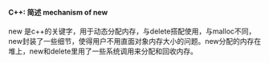 #### C++: 简述 mechanism of new

new 是c++的关键字，用于动态分配内存，与delete搭配使用，与malloc不同，new封装了一些细节，使得用户不用直面对象内存大小的问题。new分配的内存在堆上，new和delete里用了一些系统调用来分配和回收内存。
